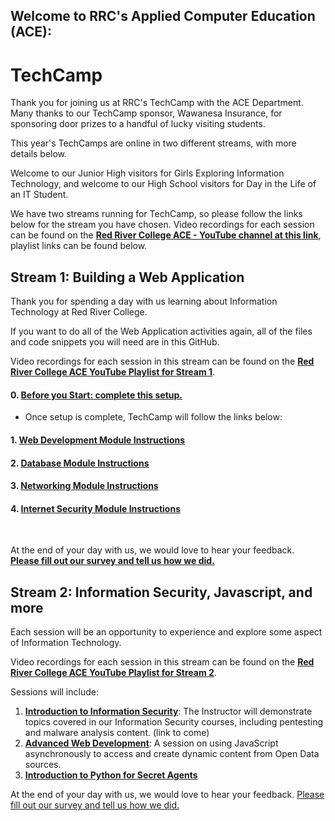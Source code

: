 ## Welcome to RRC's Applied Computer Education (ACE):
# TechCamp

Thank you for joining us at RRC's TechCamp with the ACE Department. Many thanks to our TechCamp sponsor, Wawanesa Insurance, for sponsoring door prizes to a handful of lucky visiting students.

This year's TechCamps are online in two different streams, with more details below.

Welcome to our Junior High visitors for Girls Exploring Information Technology, and welcome to our High School visitors for Day in the Life of an IT Student.

We have two streams running for TechCamp, so please follow the links below for the stream you have chosen.
Video recordings for each session can be found on the **[Red River College ACE - YouTube channel at this link](https://www.youtube.com/channel/UC4h_O-Re8zIQ5FZTIcsrN0g)**, playlist links can be found below.

## Stream 1: Building a Web Application
Thank you for spending a day with us learning about Information Technology at Red River College.

If you want to do all of the Web Application activities again, all of the files and code snippets you will need are in this GitHub.

Video recordings for each session in this stream can be found on the **[Red River College ACE YouTube Playlist for Stream 1](https://www.youtube.com/playlist?list=PL6Izhxz8ouOmmyt8O3aTvsyM7iYDj5d-J)**.

#### 0. [Before you Start: complete this setup.](https://github.com/RRC-ACE-Outreach/TechCamp/blob/main/TechCamp%20-%20Web%20App/0%20Before%20You%20Start%20Demo.md)  
- Once setup is complete, TechCamp will follow the links below:  

#### 1. [Web Development Module Instructions](/TechCamp%20-%20Web%20App/1%20Web%20Programming%20Demo.md)
#### 2. [Database Module Instructions](/TechCamp%20-%20Web%20App/2%20Database%20Demo.md)
#### 3. [Networking Module Instructions](/TechCamp%20-%20Web%20App/3%20Networking%20Demo.md)
#### 4. [Internet Security Module Instructions](/TechCamp%20-%20Web%20App/4%20Internet%20Security%20Demo.md)

</br>  

At the end of your day with us, we would love to hear your feedback.  
**[Please fill out our survey and tell us how we did.](https://forms.office.com/Pages/ResponsePage.aspx?id=RZv6hqN6cECKVO3O9Da9RNVssp8kJtxMngDi82Jspk9UMks0UldJNFFLSDBTR0UwOVpGUTdZRFRNMy4u)**


## Stream 2: Information Security, Javascript, and more
Each session will be an opportunity to experience and explore some aspect of Information Technology.

Video recordings for each session in this stream can be found on the **[Red River College ACE YouTube Playlist for Stream 2](https://youtube.com/playlist?list=PL6Izhxz8ouOngvMBaB6csvb17fOvNYhKM)**.

Sessions will include:
1. **[Introduction to Information Security](/TechCamp%20-%20Information%20Security)**: The Instructor will demonstrate topics covered in our Information Security courses, including pentesting and malware analysis content. (link to come)
2. **[Advanced Web Development](/TechCamp%20-%20Advanced%20Web%20Development)**: A session on using JavaScript asynchronously to access and create dynamic content from Open Data sources.
3. **[Introduction to Python for Secret Agents](/TechCamp%20-%20Introduction%20to%20Python)**


At the end of your day with us, we would love to hear your feedback. [Please fill out our survey and tell us how we did.](https://forms.office.com/Pages/ResponsePage.aspx?id=RZv6hqN6cECKVO3O9Da9RNVssp8kJtxMngDi82Jspk9UMks0UldJNFFLSDBTR0UwOVpGUTdZRFRNMy4u)
